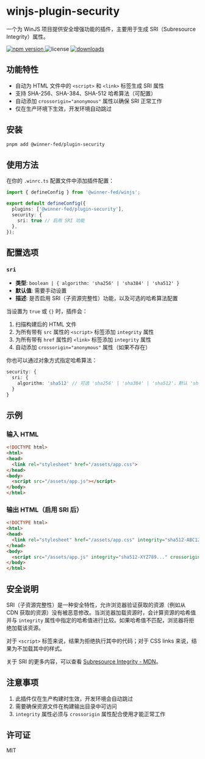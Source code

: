 # winjs-plugin-security

一个为 WinJS 项目提供安全增强功能的插件，主要用于生成 SRI（Subresource Integrity）属性。

<p>
  <a href="https://npmjs.com/package/@winner-fed/plugin-security">
   <img src="https://img.shields.io/npm/v/@winner-fed/plugin-security?style=flat-square&colorA=564341&colorB=EDED91" alt="npm version" />
  </a>
  <img src="https://img.shields.io/badge/License-MIT-blue.svg?style=flat-square&colorA=564341&colorB=EDED91" alt="license" />
  <a href="https://npmcharts.com/compare/@winner-fed/plugin-security?minimal=true"><img src="https://img.shields.io/npm/dm/@winner-fed/plugin-security.svg?style=flat-square&colorA=564341&colorB=EDED91" alt="downloads" /></a>
</p>

## 功能特性

- 自动为 HTML 文件中的 `<script>` 和 `<link>` 标签生成 SRI 属性
- 支持 SHA-256、SHA-384、SHA-512 哈希算法（可配置）
- 自动添加 `crossorigin="anonymous"` 属性以确保 SRI 正常工作
- 仅在生产环境下生效，开发环境自动跳过

## 安装

```bash
pnpm add @winner-fed/plugin-security
```

## 使用方法

在你的 `.winrc.ts` 配置文件中添加插件配置：

```typescript
import { defineConfig } from '@winner-fed/winjs';

export default defineConfig({
  plugins: ['@winner-fed/plugin-security'],
  security: {
    sri: true // 启用 SRI 功能
  },
});
```

## 配置选项

### `sri`

- **类型**: `boolean | { algorithm: 'sha256' | 'sha384' | 'sha512' }`
- **默认值**: 需要手动设置
- **描述**: 是否启用 SRI（子资源完整性）功能，以及可选的哈希算法配置

当设置为 `true` 或 `{}` 时，插件会：

1. 扫描构建后的 HTML 文件
2. 为所有带有 `src` 属性的 `<script>` 标签添加 `integrity` 属性
3. 为所有带有 `href` 属性的 `<link>` 标签添加 `integrity` 属性
4. 自动添加 `crossorigin="anonymous"` 属性（如果不存在）

你也可以通过对象方式指定哈希算法：

```typescript
security: {
  sri: {
    algorithm: 'sha512' // 可选 'sha256' | 'sha384' | 'sha512'，默认 'sha512'
  }
}
```

## 示例

### 输入 HTML

```html
<!DOCTYPE html>
<html>
<head>
  <link rel="stylesheet" href="/assets/app.css">
</head>
<body>
  <script src="/assets/app.js"></script>
</body>
</html>
```

### 输出 HTML（启用 SRI 后）

```html
<!DOCTYPE html>
<html>
<head>
  <link rel="stylesheet" href="/assets/app.css" integrity="sha512-ABC123..." crossorigin="anonymous">
</head>
<body>
  <script src="/assets/app.js" integrity="sha512-XYZ789..." crossorigin="anonymous"></script>
</body>
</html>
```

## 安全说明

SRI（子资源完整性）是一种安全特性，允许浏览器验证获取的资源（例如从 CDN 获取的资源）没有被恶意修改。当浏览器加载资源时，会计算资源的哈希值并与 `integrity` 属性中指定的哈希值进行比较。如果哈希值不匹配，浏览器将拒绝加载该资源。

对于 `<script>` 标签来说，结果为拒绝执行其中的代码；对于 CSS links 来说，结果为不加载其中的样式。

关于 SRI 的更多内容，可以查看 [Subresource Integrity - MDN](https://developer.mozilla.org/zh-CN/docs/Web/Security/Subresource_Integrity)。

## 注意事项

1. 此插件仅在生产构建时生效，开发环境会自动跳过
2. 需要确保资源文件在构建输出目录中可访问
3. `integrity` 属性必须与 `crossorigin` 属性配合使用才能正常工作

## 许可证

MIT


